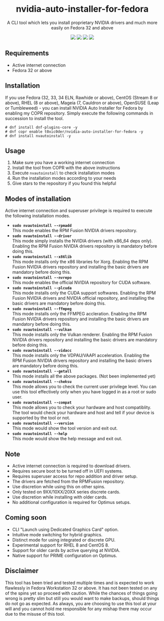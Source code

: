 <h1 align="center">nvidia-auto-installer-for-fedora</h1>
<p align="center">A CLI tool which lets you install proprietary NVIDIA drivers and much more easily on Fedora 32 and above</p>

<p align="center">
    <img src="https://img.shields.io/github/issues/t0xic0der/nvidia-auto-installer-for-fedora?style=flat-square&logo=appveyor&color=teal">
    <img src="https://img.shields.io/github/forks/t0xic0der/nvidia-auto-installer-for-fedora?style=flat-square&logo=appveyor&color=teal">
    <img src="https://img.shields.io/github/stars/t0xic0der/nvidia-auto-installer-for-fedora?style=flat-square&logo=appveyor&color=teal">
    <img src="https://img.shields.io/github/license/t0xic0der/nvidia-auto-installer-for-fedora?style=flat-square&logo=appveyor&color=teal">
</p>

## Requirements
* Active internet connection
* Fedora 32 or above

## Installation

If you use Fedora (32, 33, 34 ELN, Rawhide or above), CentOS (Stream 8 or above), RHEL (8 or above), 
Mageia (7, Cauldron or above), OpenSUSE (Leap or Tumbleweed) - you can install NVIDIA Auto Installer for Fedora 
by enabling my COPR repository. Simply execute the following commands in succession to install the tool.

```shell
# dnf install dnf-plugins-core -y
# dnf copr enable t0xic0der/nvidia-auto-installer-for-fedora -y
# dnf install nvautoinstall -y
```

## Usage
1. Make sure you have a working internet connection
2. Install the tool from COPR with the above instructions
3. Execute `nvautoinstall` to check installation modes
4. Run the installation modes according to your needs
5. Give stars to the repository if you found this helpful

## Modes of installation
Active internet connection and superuser privilege is required to execute the following installation modes.
- **`sudo nvautoinstall --rpmadd`**  
This mode enables the RPM Fusion NVIDIA drivers repository.
- **`sudo nvautoinstall --driver`**  
This mode simply installs the NVIDIA drivers (with x86_64 deps only). Enabling the RPM Fusion NVIDIA drivers repository is mandatory before doing this.
- **`sudo nvautoinstall --x86lib`**  
This mode installs only the x86 libraries for Xorg. Enabling the RPM Fusion NVIDIA drivers repository and installing the basic drivers are mandatory before doing this.
- **`sudo nvautoinstall --nvrepo`**  
This mode enables the official NVIDIA repository for CUDA software.
- **`sudo nvautoinstall --plcuda`**  
This mode installs only the CUDA support softwares. Enabling the RPM Fusion NVIDIA drivers and NVIDIA official repository, and installing the basic drivers are mandatory before doing this.
- **`sudo nvautoinstall --ffmpeg`**  
This mode installs only the FFMPEG accleration. Enabling the RPM Fusion NVIDIA drivers repository and installing the basic drivers are mandatory before doing this.
- **`sudo nvautoinstall --vulkan`**  
This mode installs only the Vulkan renderer. Enabling the RPM Fusion NVIDIA drivers repository and installing the basic drivers are mandatory before doing this.
- **`sudo nvautoinstall --vidacc`**  
This mode installs only the VDPAU/VAAPI acceleration. Enabling the RPM Fusion NVIDIA drivers repository and installing the basic drivers are mandatory before doing this.
- **`sudo nvautoinstall --getall`**  
This mode installs all the above packages. (Not been implemented yet)
- **`sudo nvautoinstall --cheksu`**  
This mode allows you to check the current user privilege level. You can use this tool effectively only when you have logged in as a root or sudo user.
- **`sudo nvautoinstall --compat`**  
This mode allows you to check your hardware and host compatiblity. The tool would check your hardware and host and tell if your device is supported by the tool or not.
- **`sudo nvautoinstall --version`**  
This mode would show the tool version and exit out.
- **`sudo nvautoinstall --help`**  
This mode would show the help message and exit out.

## Note
* Active internet connection is required to download drivers.
* Requires secure boot to be turned off in UEFI systems.
* Requires superuser access for repo addition and driver setup.
* The drivers are fetched from the RPMFusion repository.
* Use discretion while using this on other spins.
* Only tested on 9XX/10XX/20XX series discrete cards.
* Use discretion while installing with older cards.
* No additional configuration is required for Optimus setups.

## Coming soon
* CLI "Launch using Dedicated Graphics Card" option.
* Intuitive mode switching for hybrid graphics.
* Distinct mode for using integrated or discrete GPU.
* Experimental support for RHEL 8 and CentOS 8.
* Support for older cards by active querying at NVIDIA.
* Native support for PRIME configuration on Optimus.

## Disclaimer
This tool has been tried and tested multiple times and is expected to work flawlessly in Fedora Workstation 32 or 
above. It has not been tested on any of the spins yet so proceed with caution. While the chances of things going wrong 
is pretty slim but still you would want to make backups, should things do not go as expected. As always, you are 
choosing to use this tool at your will and you cannot hold me responsible for any mishap there may occur due to the 
misuse of this tool.
